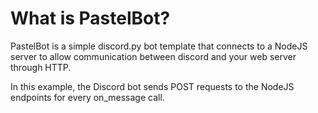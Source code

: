 # What is PastelBot?
PastelBot is a simple discord.py bot template that connects to a NodeJS server to allow communication between discord and your web server through HTTP.

In this example, the Discord bot sends POST requests to the NodeJS endpoints for every on_message call.
